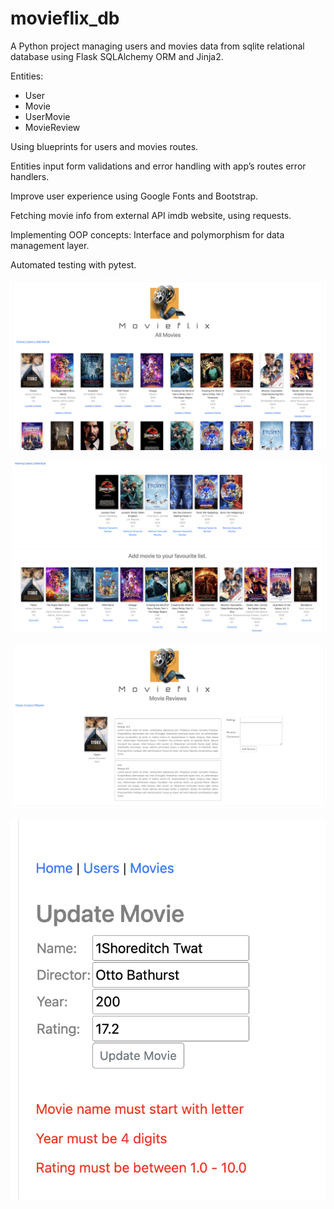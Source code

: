 # movieflix_db

A Python project managing users and movies data from sqlite relational database using Flask SQLAlchemy ORM and Jinja2.

Entities:
- User
- Movie
- UserMovie
- MovieReview

Using blueprints for users and movies routes.

Entities input form validations and error handling with app’s routes error handlers.

Improve user experience using Google Fonts and Bootstrap.

Fetching movie info from external API imdb website, using requests.

Implementing OOP concepts: Interface and polymorphism for data management layer.

Automated testing with pytest.


![all_movies.png](static%2Fimages%2Fall_movies.png)

![fav_movie.png](static%2Fimages%2Ffav_movie.png)

![movie_review.png](static%2Fimages%2Fmovie_review.png)

![error_update.png](static%2Fimages%2Ferror_update.png)